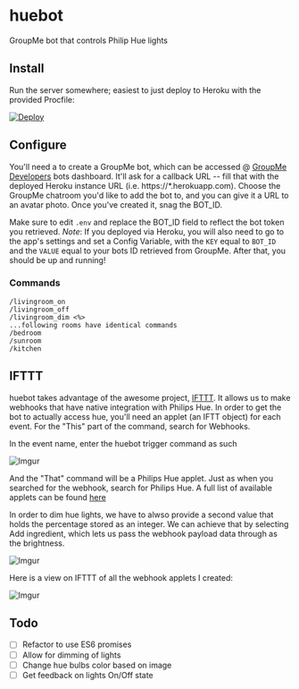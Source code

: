 # huebot
GroupMe bot that controls Philip Hue lights

## Install

Run the server somewhere; easiest to just deploy to Heroku with the provided Procfile:

[![Deploy](https://www.herokucdn.com/deploy/button.svg)](https://heroku.com/deploy?template=https://github.com/aleccunningham/huebot)

## Configure

You'll need a to create a GroupMe bot, which can be accessed @ [GroupMe Developers](https://dev.groupme.com/bots/) bots dashboard. It'll ask for a callback URL -- fill that with the deployed Heroku instance URL (i.e. https://*.herokuapp.com). Choose the GroupMe chatroom  you'd like to add the bot to, and you can give it a URL to an avatar photo. Once you've created it, snag the BOT_ID.

Make sure to edit `.env` and replace the BOT_ID field to reflect the bot token you retrieved. *Note*: If you deployed via Heroku, you will also need to go to the app's settings and set a Config Variable, with the `KEY` equal to `BOT_ID` and the `VALUE` equal to your bots ID retrieved from GroupMe. After that, you should be up and running!

### Commands
```
/livingroom_on
/livingroom_off
/livingroom_dim <%>
...following rooms have identical commands
/bedroom
/sunroom
/kitchen
```

## IFTTT

huebot takes advantage of the awesome project, [IFTTT](https://ifttt.com/). It allows us to make webhooks that have native integration with Philips Hue. In order to get the bot to actually access hue, you'll need an applet (an IFTT object) for each event. For the "This" part of the command, search for Webhooks.

In the event name, enter the huebot trigger command as such

![Imgur](https://i.imgur.com/yeDm0SZ.png)

And the "That" command will be a Philips Hue applet. Just as when you searched for the webhook, search for Philips Hue. A full list of available applets can be found [here](https://ifttt.com/create/if-receive-a-web-request-then-hue?sid=5)

In order to dim hue lights, we have to alwso provide a second value that holds the percentage stored as an integer. We can achieve that by selecting Add ingredient, which lets us pass the webhook payload data through as the brightness.

![Imgur](https://i.imgur.com/DfeDhpD.png)

Here is a view on IFTTT of all the webhook applets I created:

![Imgur](https://i.imgur.com/7KEdKjo.png)

## Todo

- [ ] Refactor to use ES6 promises
- [ ] Allow for dimming of lights
- [ ] Change hue bulbs color based on image
- [ ] Get feedback on lights On/Off state
